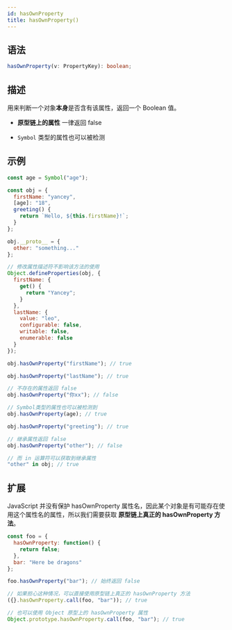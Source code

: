```yaml
---
id: hasOwnProperty
title: hasOwnProperty()
---
```


## 语法

```ts
hasOwnProperty(v: PropertyKey): boolean;
```

## 描述

用来判断一个对象**本身**是否含有该属性，返回一个 Boolean 值。

- **原型链上的属性** 一律返回 false

- `Symbol` 类型的属性也可以被检测

## 示例

```js
const age = Symbol("age");

const obj = {
  firstName: "yancey",
  [age]: "18",
  greeting() {
    return `Hello, ${this.firstName}!`;
  }
};

obj.__proto__ = {
  other: "something..."
};

// 修改属性描述符不影响该方法的使用
Object.defineProperties(obj, {
  firstName: {
    get() {
      return "Yancey";
    }
  },
  lastName: {
    value: "leo",
    configurable: false,
    writable: false,
    enumerable: false
  }
});

obj.hasOwnProperty("firstName"); // true

obj.hasOwnProperty("lastName"); // true

// 不存在的属性返回 false
obj.hasOwnProperty("你xx"); // false

// Symbol类型的属性也可以被检测到
obj.hasOwnProperty(age); // true

obj.hasOwnProperty("greeting"); // true

// 继承属性返回 false
obj.hasOwnProperty("other"); // false

// 而 in 运算符可以获取到继承属性
"other" in obj; // true
```

## 扩展

JavaScript 并没有保护 hasOwnProperty 属性名，因此某个对象是有可能存在使用这个属性名的属性，所以我们需要获取 **原型链上真正的 hasOwnProperty 方法**。

```js
const foo = {
  hasOwnProperty: function() {
    return false;
  },
  bar: "Here be dragons"
};

foo.hasOwnProperty("bar"); // 始终返回 false

// 如果担心这种情况，可以直接使用原型链上真正的 hasOwnProperty 方法
({}.hasOwnProperty.call(foo, "bar")); // true

// 也可以使用 Object 原型上的 hasOwnProperty 属性
Object.prototype.hasOwnProperty.call(foo, "bar"); // true
```
